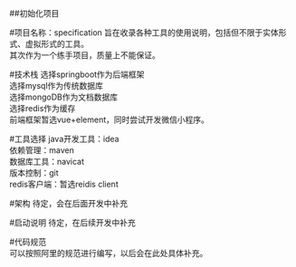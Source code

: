 ##初始化项目

#项目名称：specification
旨在收录各种工具的使用说明，包括但不限于实体形式、虚拟形式的工具。  
其次作为一个练手项目，质量上不能保证。  
  
  
#技术栈
选择springboot作为后端框架  
选择mysql作为传统数据库  
选择mongoDB作为文档数据库  
选择redis作为缓存  
前端框架暂选vue+element，同时尝试开发微信小程序。
  
  
#工具选择
java开发工具：idea  
依赖管理：maven  
数据库工具：navicat  
版本控制：git  
redis客户端：暂选reidis client
  
  
#架构
待定，会在后面开发中补充
  
  
#启动说明
待定，在后续开发中补充  
  
  
#代码规范  
可以按照阿里的规范进行编写，以后会在此处具体补充。
